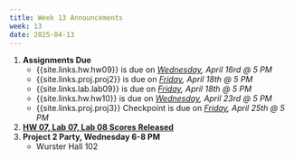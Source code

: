 ```yaml
---
title: Week 13 Announcements
week: 13
date: 2025-04-13
---
```


1. **Assignments Due**
    * {{site.links.hw.hw09}} is due on *<u>Wednesday</u>, April 16rd @ 5 PM*
    * {{site.links.proj.proj2}} is due on *<u>Friday</u>, April 18th @ 5 PM*
    * {{site.links.lab.lab09}} is due on *<u>Friday</u>, April 18th @ 5 PM*
    * {{site.links.hw.hw10}} is due on *<u>Wednesday</u>, April 23rd @ 5 PM*
    * {{site.links.proj.proj3}} Checkpoint is due on *<u>Friday</u>, April 25th @ 5 PM*
2. [**HW 07, Lab 07, Lab 08 Scores Released**](https://edstem.org/us/courses/73504/discussion/6523053)
3. **Project 2 Party, Wednesday 6-8 PM**
    * Wurster Hall 102

